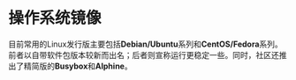 # 操作系统镜像

目前常用的Linux发行版主要包括**Debian/Ubuntu**系列和**CentOS/Fedora**系列。前者以自带软件包版本较新而出名；后者则宣称运行更稳定一些。同时，社区还推出了精简版的**Busybox**和**Alphine**。
